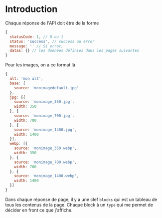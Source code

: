 # Introduction

Chaque réponse de l'API doit être de la forme 

```js
{
  statusCode: 1, // 0 ou 1
  status: 'success', // success ou error
  message: '' // Si error,
  datas: {} // les données définies dans les pages suivantes
}
```

Pour les images, on a ce format là


```js
{
  alt: 'mon alt',
  base: {
    source: 'monimagedefault.jpg'
  },
  jpg: [{
    source: 'monimage_350.jpg',
    width: 350
  }, {
    source: 'monimage_700.jpg',
    width: 700
  }, {
    source: 'monimage_1400.jpg',
    width: 1400
  }],
  webp: [{
    source: 'monimage_350.webp',
    width: 350
  }, {
    source: 'monimage_700.webp',
    width: 700
  }, {
    source: 'monimage_1400.webp',
    width: 1400
  }]
}
```

Dans chaque réponse de page, il y a une clef `blocks` qui est un tableau de tous les contenus de la page. Chaque block à un `type` qui me permet de décider en front ce que j'affiche.
